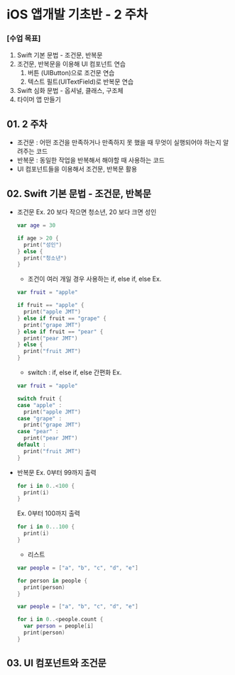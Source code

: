 # iOS 앱개발 기초반 - 2 주차

### [수업 목표]
1. Swift 기본 문법 - 조건문, 반복문
2. 조건문, 반복문을 이용해 UI 컴포넌트 연습
    1) 버튼 (UIButton)으로 조건문 연습
    2) 텍스트 필트(UITextField)로 반복문 연습
3. Swift 심화 문법 - 옵셔널, 클래스, 구조체
4. 타이머 앱 만들기

## 01. 2 주차
- 조건문 : 어떤 조건을 만족하거나 만족하지 못 했을 때 무엇이 실행되어야 하는지 알려주는 코드
- 반복문 : 동일한 작업을 반복해서 해야할 때 사용하는 코드
- UI 컴포넌트들을 이용해서 조건문, 반복문 활용

## 02. Swift 기본 문법 - 조건문, 반복문
- 조건문
    Ex. 20 보다 작으면 청소년, 20 보다 크면 성인
    ```swift
    var age = 30

    if age > 20 {
      print("성인")
    } else {
      print("청소년")
    }
    ```

    - 조건이 여러 개일 경우 사용하는 if, else if, else
    Ex.
    ```swift
    var fruit = "apple"

    if fruit == "apple" {
      print("apple JMT")
    } else if fruit == "grape" {
      print("grape JMT")
    } else if fruit == "pear" {
      print("pear JMT")
    } else {
      print("fruit JMT")
    }
    ```

    - switch : if, else if, else 간편화
    Ex.
    ```swift
    var fruit = "apple"

    switch fruit {
    case "apple" :
      print("apple JMT")
    case "grape" :
      print("grape JMT")
    case "pear" :
      print("pear JMT")
    default :
      print("fruit JMT")
    }
    ```
- 반복문
    Ex. 0부터 99까지 출력
    ```swift
    for i in 0..<100 {
      print(i)
    }
    ```
    Ex. 0부터 100까지 출력
    ```swift
    for i in 0...100 {
      print(i)
    }
    ```
    - 리스트
    ```swift
    var people = ["a", "b", "c", "d", "e"]

    for person in people {
      print(person)
    }
    ```
    ```swift
    var people = ["a", "b", "c", "d", "e"]

    for i in 0..<people.count {
      var person = people[i]
      print(person)
    }
    ```

## 03. UI 컴포넌트와 조건문
